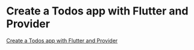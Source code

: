# Create a Todos app with Flutter and Provider

[Create a Todos app with Flutter and Provider](https://dev.to/shakib609/create-a-todos-app-with-flutter-and-provider-jdh)